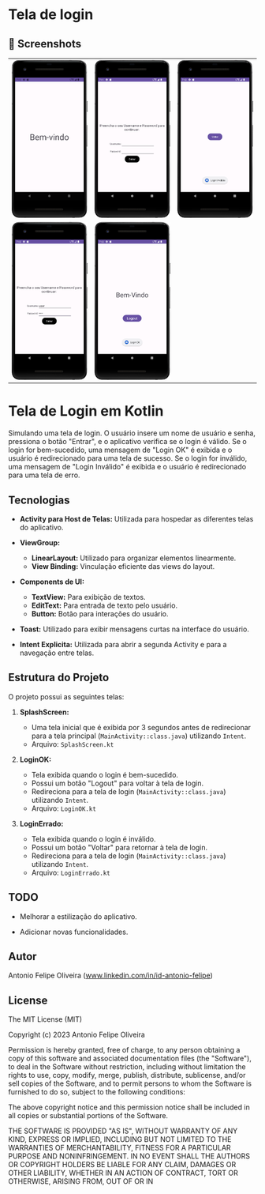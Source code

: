 # Tela de login



## :camera_flash: Screenshots
<!-- You can add more screenshots here if you like -->

<table>
  <tr>
    <td><img src="/result/Screenshot_splashscreen.png" width="260"></td>
    <td><img src="/result/Screenshot_1.png" width="260"></td>
    <td><img src="/result/Screenshot_2.png" width="260"></td>
  </tr>
  <tr>
    <td><img src="/result/Screenshot_3.png" width="260"></td>
    <td><img src="/result/Screenshot_4.png" width="260"></td>
    <!-- Adicione mais colunas conforme necessário -->
  </tr>
</table>



# Tela de Login em Kotlin

Simulando uma tela de login. O usuário insere um nome de usuário e senha, pressiona o botão "Entrar", e o aplicativo verifica se o login é válido. 
Se o login for bem-sucedido, uma mensagem de "Login OK" é exibida e o usuário é redirecionado para uma tela de sucesso. Se o login for inválido, uma mensagem de "Login Inválido" é exibida e o usuário é redirecionado para uma tela de erro.

## Tecnologias


- **Activity para Host de Telas:** Utilizada para hospedar as diferentes telas do aplicativo.

- **ViewGroup:**
  - **LinearLayout:** Utilizado para organizar elementos linearmente.
  - **View Binding:** Vinculação eficiente das views do layout.

- **Components de UI:**
  - **TextView:** Para exibição de textos.
  - **EditText:** Para entrada de texto pelo usuário.
  - **Button:** Botão para interações do usuário.

- **Toast:** Utilizado para exibir mensagens curtas na interface do usuário.

- **Intent Explicita:** Utilizada para abrir a segunda Activity e para a navegação entre telas.





## Estrutura do Projeto

O projeto possui as seguintes telas:

1. **SplashScreen:**
   - Uma tela inicial que é exibida por 3 segundos antes de redirecionar para a tela principal (`MainActivity::class.java`) utilizando `Intent`.
   - Arquivo: `SplashScreen.kt`

2. **LoginOK:**
   - Tela exibida quando o login é bem-sucedido.
   - Possui um botão "Logout" para voltar à tela de login.
   - Redireciona para a tela de login (`MainActivity::class.java`) utilizando `Intent`.
   - Arquivo: `LoginOK.kt`

3. **LoginErrado:**
   - Tela exibida quando o login é inválido.
   - Possui um botão "Voltar" para retornar à tela de login.
   - Redireciona para a tela de login (`MainActivity::class.java`) utilizando `Intent`.
   - Arquivo: `LoginErrado.kt`

## TODO

- Melhorar a estilização do aplicativo.
  
- Adicionar novas funcionalidades.

## Autor
Antonio Felipe Oliveira (www.linkedin.com/in/id-antonio-felipe)

## License

The MIT License (MIT)

Copyright (c) 2023 Antonio Felipe Oliveira

Permission is hereby granted, free of charge, to any person obtaining a copy of
this software and associated documentation files (the "Software"), to deal in
the Software without restriction, including without limitation the rights to
use, copy, modify, merge, publish, distribute, sublicense, and/or sell copies of
the Software, and to permit persons to whom the Software is furnished to do so,
subject to the following conditions:

The above copyright notice and this permission notice shall be included in all
copies or substantial portions of the Software.

THE SOFTWARE IS PROVIDED "AS IS", WITHOUT WARRANTY OF ANY KIND, EXPRESS OR
IMPLIED, INCLUDING BUT NOT LIMITED TO THE WARRANTIES OF MERCHANTABILITY, FITNESS
FOR A PARTICULAR PURPOSE AND NONINFRINGEMENT. IN NO EVENT SHALL THE AUTHORS OR
COPYRIGHT HOLDERS BE LIABLE FOR ANY CLAIM, DAMAGES OR OTHER LIABILITY, WHETHER
IN AN ACTION OF CONTRACT, TORT OR OTHERWISE, ARISING FROM, OUT OF OR IN

